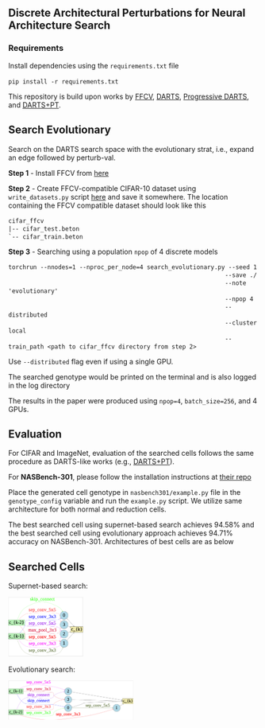 ## Discrete Architectural Perturbations for Neural Architecture Search

### Requirements

Install dependencies using the `requirements.txt` file

`pip install -r requirements.txt`

This repository is build upon works by [FFCV](https://ffcv.io/), [DARTS](https://github.com/quark0/darts), [Progressive DARTS](https://github.com/chenxin061/pdarts), and [DARTS+PT](https://github.com/ruocwang/darts-pt).

Search Evolutionary
-------------------

Search on the DARTS search space with the evolutionary strat, i.e., expand an edge followed by perturb-val.

**Step 1** - Install FFCV from [here](https://github.com/libffcv/ffcv#install-with-anaconda)

**Step 2** - Create FFCV-compatible CIFAR-10 dataset using `write_datasets.py` script [here](https://github.com/libffcv/ffcv/tree/main/examples/cifar) and save it somewhere. The location containing the FFCV compatible dataset should look like this

```
cifar_ffcv
|-- cifar_test.beton
`-- cifar_train.beton
```

**Step 3** - Searching using a population `npop` of 4 discrete models

```
torchrun --nnodes=1 --nproc_per_node=4 search_evolutionary.py --seed 1 
                                                             --save ./ 
                                                             --note 'evolutionary' 
                                                             --npop 4 
                                                             --distributed 
                                                             --cluster local 
                                                             --train_path <path to cifar_ffcv directory from step 2>
```

Use `--distributed` flag even if using a single GPU.

The searched genotype would be printed on the terminal and is also logged in the log directory

The results in the paper were produced using `npop=4`, `batch_size=256`, and 4 GPUs. 

Evaluation
----------
For CIFAR and ImageNet, evaluation of the searched cells follows the same procedure as DARTS-like works (e.g., [DARTS+PT](https://github.com/ruocwang/darts-pt)).

For **NASBench-301**, please follow the installation instructions at [their repo](https://github.com/automl/nasbench301)

Place the generated cell genotype in `nasbench301/example.py` file in the `genotype_config` variable and run the `example.py` script. We utilize same architecture for both normal and reduction cells. 

The best searched cell using supernet-based search achieves 94.58% and the best searched cell using evolutionary approach achieves 94.71% accuracy on NASBench-301. Architectures of best cells are as below

Searched Cells
--------------

Supernet-based search:

<img src="https://github.com/afzalxo/PertNAS/blob/main/result_genotypes/bestcell-supernet.png" width=30%>

Evolutionary search:

<img src="https://github.com/afzalxo/PertNAS/blob/main/result_genotypes/bestcell-evol.png" width=50%>

